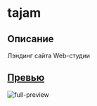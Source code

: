 # tajam

## Описание

Лэндинг сайта Web-студии

## [Превью](https://slpakkie.github.io/frontend/tajam/dist/index.html)

![full-preview](preview.png?raw=true)

